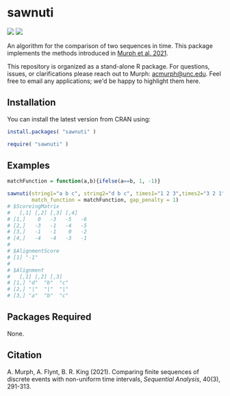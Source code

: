 # **sawnuti** 
  
![](https://www.r-pkg.org/badges/version/sawnuti) ![](https://www.r-pkg.org/badges/last-release/sawnuti)

An algorithm for the comparison of two sequences in time.  This package implements the methods introduced in [Murph et al. 2021](https://www.tandfonline.com/doi/full/10.1080/07474946.2021.1940491).

This repository is organized as a stand-alone R package.  For questions, issues, or clarifications please reach out to Murph: <acmurph@unc.edu>.  Feel free to email any applications; we'd be happy to highlight them here.


## Installation

You can install the latest version from CRAN using:

``` r
install.packages( "sawnuti" )
```

``` r
require( "sawnuti" )
```

## Examples

```r
matchFunction = function(a,b){ifelse(a==b, 1, -1)}

sawnuti(string1="a b c", string2="d b c", times1="1 2 3",times2="3 2 1", alpha = 1, 
        match_function = matchFunction, gap_penalty = 1)
# $ScoreingMatrix
#   [,1] [,2] [,3] [,4]
# [1,]    0   -3   -5   -6
# [2,]   -3   -1   -4   -5
# [3,]   -1   -1    0   -2
# [4,]   -4   -4   -3   -1
#
# $AlignmentScore
# [1] "-1"
#
# $Alignment
#   [,1] [,2] [,3]
# [1,] "d"  "b"  "c"
# [2,] "|"  "|"  "|"
# [3,] "a"  "b"  "c"
```

## Packages Required

None.

## Citation

A. Murph, A. Flynt, B. R. King (2021). Comparing finite sequences of discrete events with non-uniform time intervals, <em>Sequential Analysis</em>, 40(3), 291-313.